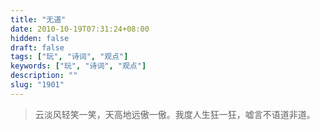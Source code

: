 ```yaml
---
title: "无道"
date: 2010-10-19T07:31:24+08:00
hidden: false
draft: false
tags: ["玩", "诗词", "观点"]
keywords: ["玩", "诗词", "观点"]
description: ""
slug: "1901"
---
```


> 云淡风轻笑一笑，天高地远傲一傲。我度人生狂一狂，嘘言不语道非道。
<!--more-->
